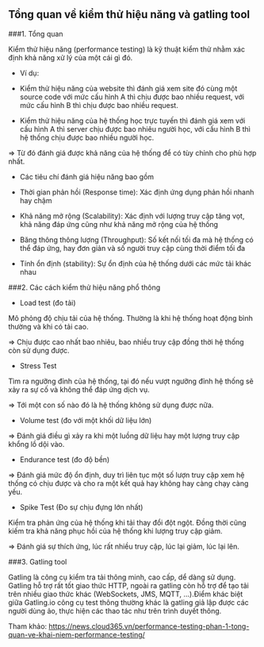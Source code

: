 ## Tổng quan về kiểm thử hiệu năng và gatling tool


###1. Tổng quan

Kiểm thử hiệu năng (performance testing) là kỹ thuật kiểm thử nhằm xác định khả năng xử lý của một cái gì đó.

- Ví dụ: 

+ Kiểm thử hiệu năng của website thì đánh giá xem site đó cùng một source code với mức cấu hình A thì chịu được bao nhiều request, với mức cấu hình B thì chịu được bao nhiều request.

+ Kiểm thử hiệu năng của hệ thống học trực tuyến thì đánh giá xem với cấu hình A thì server chịu được bao nhiêu người học, với cấu hình B thì hệ thống chịu được bao nhiều người học.

=> Từ đó đánh giá được khả năng của hệ thống để có tùy chỉnh cho phù hợp nhất.

- Các tiêu chí đánh giá hiệu năng bao gồm

+ Thời gian phản hồi (Response time): Xác định ứng dụng phản hồi nhanh hay chậm

+ Khả năng mở rộng (Scalability): Xác định với lượng truy cập tăng vọt, khả năng đáp ứng cũng như khả năng mở rộng của hệ thống

+ Băng thông thông lượng (Throughput): Số kết nối tối đa mà hệ thống có thể đáp ứng, hay đơn giản và số người truy cập cùng thời điểm tối đa

+ Tính ổn định (stability): Sự ổn định của hệ thống dưới các mức tải khác nhau

###2. Các cách kiểm thử hiệu năng phổ thông

- Load test (đo tải)

Mô phỏng độ chịu tải của hệ thống. Thường là khi hệ thống hoạt động bình thường và khi có tải cao. 

=> Chịu được cao nhất bao nhiêu, bao nhiều truy cập đồng thời hệ thống còn sử dụng được.

- Stress Test

Tìm ra ngưỡng đỉnh của hệ thống, tại đó nếu vượt ngưỡng đỉnh hệ thống sẽ xảy ra sự cố và không thể đáp ứng dịch vụ.

=> Tới một con số nào đó là hệ thống không sử dụng được nữa.

- Volume test (đo với một khối dữ liệu lớn)

=> Đánh giá điều gì xảy ra khi một luồng dữ liệu hay một lượng truy cập khổng lồ dội vào.

- Endurance test (đo độ bền)

=> Đánh giá mức độ ổn định, duy trì liên tục một số lượn truy cập xem hệ thống có chịu được và cho ra một kết quả hay không hay càng chạy càng yếu.

- Spike Test (Đo sự chịu đựng lớn nhất)

Kiểm tra phản ứng của hệ thống khi tải thay đổi đột ngột. Đồng thời cũng kiếm tra khả năng phục hồi của hệ thống khi lượng truy cập giảm.

=> Đánh giá sự thích ứng, lúc rất nhiều truy cập, lúc lại giảm, lúc lại lên.

###3. Gatling tool

Gatling là công cụ kiểm tra tải thông minh, cao cấp, dể dàng sử dụng. Gatling hỗ trợ rất tốt giao thức HTTP, ngoài ra gatling còn hỗ trợ để tạo tải trên nhiều giao thức khác (WebSockets, JMS, MQTT, …).Điểm khác biệt giữa Gatling.io công cụ test thông thường khác là gatling giả lập được các người dùng ảo, thực hiện các thao tác như trên trình duyết thông.


Tham khảo: https://news.cloud365.vn/performance-testing-phan-1-tong-quan-ve-khai-niem-performance-testing/




